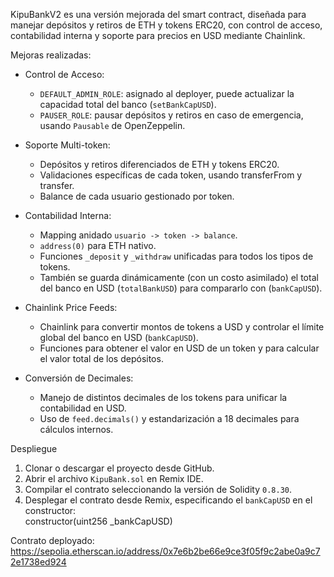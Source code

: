 KipuBankV2 es una versión mejorada del smart contract, diseñada para manejar depósitos y retiros de ETH y tokens ERC20, con control de acceso, contabilidad interna y soporte para precios en USD mediante Chainlink.  

Mejoras realizadas:

- Control de Acceso:
  - `DEFAULT_ADMIN_ROLE`: asignado al deployer, puede actualizar la capacidad total del banco (`setBankCapUSD`).  
  - `PAUSER_ROLE`: pausar depósitos y retiros en caso de emergencia, usando `Pausable` de OpenZeppelin.  

- Soporte Multi-token:  
  - Depósitos y retiros diferenciados de ETH y tokens ERC20.  
  - Validaciones específicas de cada token, usando transferFrom y transfer.  
  - Balance de cada usuario gestionado por token.  

- Contabilidad Interna:  
  - Mapping anidado `usuario -> token -> balance`.  
  - `address(0)` para ETH nativo.  
  - Funciones `_deposit` y `_withdraw` unificadas para todos los tipos de tokens.  
  - También se guarda dinámicamente (con un costo asimilado) el total del banco en USD (`totalBankUSD`) para compararlo con (`bankCapUSD`).

- Chainlink Price Feeds:
  - Chainlink para convertir montos de tokens a USD y controlar el límite global del banco en USD (`bankCapUSD`).  
  - Funciones para obtener el valor en USD de un token y para calcular el valor total de los depósitos.  

- Conversión de Decimales:
  - Manejo de distintos decimales de los tokens para unificar la contabilidad en USD.  
  - Uso de `feed.decimals()` y estandarización a 18 decimales para cálculos internos.

Despliegue

1. Clonar o descargar el proyecto desde GitHub.  
2. Abrir el archivo `KipuBank.sol` en Remix IDE.  
3. Compilar el contrato seleccionando la versión de Solidity `0.8.30`.  
4. Desplegar el contrato desde Remix, especificando el `bankCapUSD` en el constructor:  
    constructor(uint256 _bankCapUSD)

Contrato deployado:
    https://sepolia.etherscan.io/address/0x7e6b2be66e9ce3f05f9c2abe0a9c72e1738ed924

